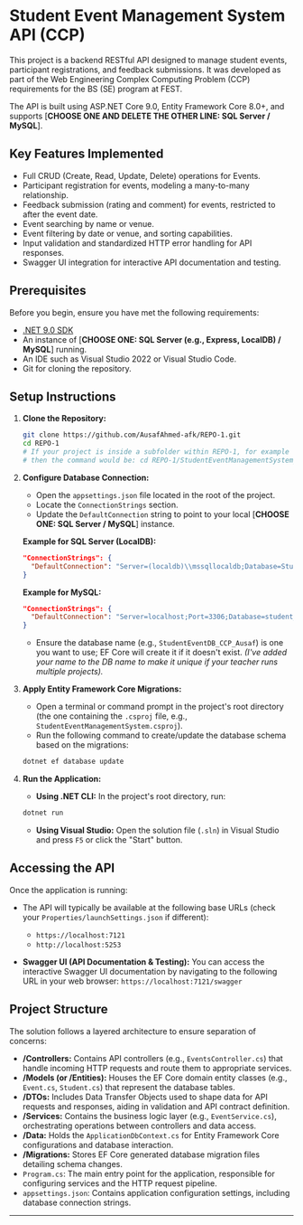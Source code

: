 # Student Event Management System API (CCP)

This project is a backend RESTful API designed to manage student events, participant registrations, and feedback submissions. It was developed as part of the Web Engineering Complex Computing Problem (CCP) requirements for the BS (SE) program at FEST.

The API is built using ASP.NET Core 9.0, Entity Framework Core 8.0+, and supports [**CHOOSE ONE AND DELETE THE OTHER LINE: SQL Server / MySQL**].

## Key Features Implemented

*   Full CRUD (Create, Read, Update, Delete) operations for Events.
*   Participant registration for events, modeling a many-to-many relationship.
*   Feedback submission (rating and comment) for events, restricted to after the event date.
*   Event searching by name or venue.
*   Event filtering by date or venue, and sorting capabilities.
*   Input validation and standardized HTTP error handling for API responses.
*   Swagger UI integration for interactive API documentation and testing.

## Prerequisites

Before you begin, ensure you have met the following requirements:

*   [.NET 9.0 SDK](https://dotnet.microsoft.com/download/dotnet/9.0)
*   An instance of [**CHOOSE ONE: SQL Server (e.g., Express, LocalDB) / MySQL**] running.
*   An IDE such as Visual Studio 2022 or Visual Studio Code.
*   Git for cloning the repository.

## Setup Instructions

1.  **Clone the Repository:**
    ```bash
    git clone https://github.com/AusafAhmed-afk/REPO-1.git
    cd REPO-1
    # If your project is inside a subfolder within REPO-1, for example 'StudentEventManagementSystem_CCP',
    # then the command would be: cd REPO-1/StudentEventManagementSystem_CCP
    ```

2.  **Configure Database Connection:**
    *   Open the `appsettings.json` file located in the root of the project.
    *   Locate the `ConnectionStrings` section.
    *   Update the `DefaultConnection` string to point to your local [**CHOOSE ONE: SQL Server / MySQL**] instance.

    **Example for SQL Server (LocalDB):**
    ```json
    "ConnectionStrings": {
      "DefaultConnection": "Server=(localdb)\\mssqllocaldb;Database=StudentEventDB_CCP_Ausaf;Trusted_Connection=True;MultipleActiveResultSets=true;TrustServerCertificate=True"
    }
    ```
    **Example for MySQL:**
    ```json
    "ConnectionStrings": {
      "DefaultConnection": "Server=localhost;Port=3306;Database=student_event_db_ccp_ausaf;Uid=your_mysql_user;Pwd=your_mysql_password;"
    }
    ```
    *   Ensure the database name (e.g., `StudentEventDB_CCP_Ausaf`) is one you want to use; EF Core will create it if it doesn't exist. *(I've added your name to the DB name to make it unique if your teacher runs multiple projects).*

3.  **Apply Entity Framework Core Migrations:**
    *   Open a terminal or command prompt in the project's root directory (the one containing the `.csproj` file, e.g., `StudentEventManagementSystem.csproj`).
    *   Run the following command to create/update the database schema based on the migrations:
      ```bash
      dotnet ef database update
      ```

4.  **Run the Application:**
    *   **Using .NET CLI:**
      In the project's root directory, run:
      ```bash
      dotnet run
      ```
    *   **Using Visual Studio:**
      Open the solution file (`.sln`) in Visual Studio and press `F5` or click the "Start" button.

## Accessing the API

Once the application is running:

*   The API will typically be available at the following base URLs (check your `Properties/launchSettings.json` if different):
    *   `https://localhost:7121`
    *   `http://localhost:5253`

*   **Swagger UI (API Documentation & Testing):**
    You can access the interactive Swagger UI documentation by navigating to the following URL in your web browser:
    `https://localhost:7121/swagger`

## Project Structure

The solution follows a layered architecture to ensure separation of concerns:

*   **/Controllers:** Contains API controllers (e.g., `EventsController.cs`) that handle incoming HTTP requests and route them to appropriate services.
*   **/Models (or /Entities):** Houses the EF Core domain entity classes (e.g., `Event.cs`, `Student.cs`) that represent the database tables.
*   **/DTOs:** Includes Data Transfer Objects used to shape data for API requests and responses, aiding in validation and API contract definition.
*   **/Services:** Contains the business logic layer (e.g., `EventService.cs`), orchestrating operations between controllers and data access.
*   **/Data:** Holds the `ApplicationDbContext.cs` for Entity Framework Core configurations and database interaction.
*   **/Migrations:** Stores EF Core generated database migration files detailing schema changes.
*   `Program.cs`: The main entry point for the application, responsible for configuring services and the HTTP request pipeline.
*   `appsettings.json`: Contains application configuration settings, including database connection strings.

---
